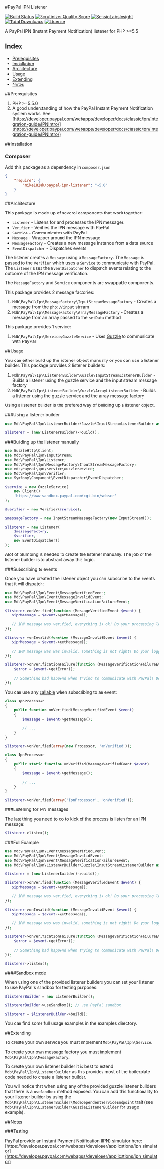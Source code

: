 #PayPal IPN Listener

[![Build Status](https://img.shields.io/travis/mike182uk/paypal-ipn-listener.svg?style=flat-square)](http://travis-ci.org/mike182uk/paypal-ipn-listener)
[![Scrutinizer Quality Score](https://img.shields.io/scrutinizer/g/mike182uk/paypal-ipn-listener.svg?style=flat-square)](https://scrutinizer-ci.com/g/mike182uk/paypal-ipn-listener/)
[![SensioLabsInsight](https://insight.sensiolabs.com/projects/969dd452-b91e-4048-a871-5babcd64b834/mini.png)](https://insight.sensiolabs.com/projects/969dd452-b91e-4048-a871-5babcd64b834)
[![Total Downloads](https://img.shields.io/packagist/dt/mike182uk/paypal-ipn-listener.svg?style=flat-square)](https://packagist.org/packages/mike182uk/paypal-ipn-listener)
[![License](https://img.shields.io/github/license/mike182uk/paypal-ipn-listener.svg?style=flat-square)](https://packagist.org/packages/mike182uk/paypal-ipn-listener)

A PayPal IPN (Instant Payment Notification) listener for PHP >=5.5

## Index

- [Prerequisites](#prerequisites)
- [Installation](#installation)
- [Architecture](#architecture)
- [Usage](#usage)
- [Extending](#extending)
- [Notes](#notes)

##<a id="prerequisites"></a>Prerequisites

1. PHP >=5.5.0
2. A good understanding of how the PayPal Instant Payment Notification system works. See [https://developer.paypal.com/webapps/developer/docs/classic/ipn/integration-guide/IPNIntro/](https://developer.paypal.com/webapps/developer/docs/classic/ipn/integration-guide/IPNIntro/)

##<a id="installation"></a>Installation

### Composer

Add this package as a dependency in `composer.json`

```json
{
    "require": {
        "mike182uk/paypal-ipn-listener": "~5.0"
    }
}
```

##<a id="architecture"></a>Architecture

This package is made up of several components that work together:

- `Listener` - Listens for and processes the IPN messages
- `Verifier` - Verifies the IPN message with PayPal
- `Service` - Communicates with PayPal
- `Message` - Wrapper around the IPN message
- `MessageFactory` - Creates a new message instance from a data source
- `EventDispatcher` - Dispatches events

The listener creates a `Message` using a `MessageFactory`. The `Message` is passed to the `Verifier` which uses a `Service` to communicate with PayPal. The `Listener` uses the `EventDispatcher` to dispatch events relating to the outcome of the IPN message verification.

The `MessageFactory` and `Service` components are swappable components.

This package provides 2 message factories:

1. `Mdb\PayPal\Ipn\MessageFactory\InputStreamMessageFactory` - Creates a message from the `php://input` stream
2. `Mdb\PayPal\Ipn\MessageFactory\ArrayMessageFactory` - Creates a message from an array passed to the `setData` method

This package provides 1 service:

1. `Mdb\PayPal\Ipn\Service\GuzzleService` - Uses [Guzzle](https://github.com/guzzle/guzzle) to communicate with PayPal

##<a id="usage"></a>Usage

You can either build up the listener object manually or you can use a listener builder. This package provides 2 listener builders:

1. `Mdb\PayPal\Ipn\ListenerBuilder\Guzzle\InputStreamListenerBuilder` - Builds a listener using the guzzle service and the input stream message factory
2. `Mdb\PayPal\Ipn\ListenerBuilder\Guzzle\ArrayListenerBuilder` - Builds a listener using the guzzle service and the array message factory

Using a listener builder is the prefered way of building up a listener object.

###Using a listener builder

```php
use Mdb\PayPal\Ipn\ListenerBuilder\Guzzle\InputStreamListenerBuilder as ListenerBuilder;

$listener = (new ListenerBuilder)->build();
```

###Building up the listener manually

```php
use GuzzleHttp\Client;
use Mdb\PayPal\Ipn\InputStream;
use Mdb\PayPal\Ipn\Listener;
use Mdb\PayPal\Ipn\MessageFactory\InputStreamMessageFactory;
use Mdb\PayPal\Ipn\Service\GuzzleService;
use Mdb\PayPal\Ipn\Verifier;
use Symfony\Component\EventDispatcher\EventDispatcher;

$service = new GuzzleService(
    new Client(),
    'https://www.sandbox.paypal.com/cgi-bin/webscr'
);

$verifier = new Verifier($service);

$messageFactory = new InputStreamMessageFactory(new InputStream());

$listener = new Listener(
    $messageFactory,
    $verifier,
    new EventDispatcher()
);
```

Alot of plumbing is needed to create the listener manually. The job of the listener builder is to abstract away this logic.

###Subscribing to events

Once you have created the listener object you can subscribe to the events that it will dispatch:

```php
use Mdb\PayPal\Ipn\Event\MessageVerifiedEvent;
use Mdb\PayPal\Ipn\Event\MessageInvalidEvent;
use Mdb\PayPal\Ipn\Event\MessageVerificationFailureEvent;

$listener->onVerified(function (MessageVerifiedEvent $event) {
   $ipnMessage = $event->getMessage();
   
   // IPN message was verified, everything is ok! Do your processing logic here...
});

$listener->onInvalid(function (MessageInvalidEvent $event) {
   $ipnMessage = $event->getMessage();
   
   // IPN message was was invalid, something is not right! Do your logging here...
});

$listener->onVerificationFailure(function (MessageVerificationFailureEvent $event) {
    $error = $event->getError();
    
    // Something bad happend when trying to communicate with PayPal! Do your logging here...
});
```

You can use any [callable](https://php.net/manual/en/language.types.callable.php) when subscribing to an event:

```php
class IpnProcessor
{
    public function onVerified(MessageVerifiedEvent $event)
    {
        $message = $event->getMessage();
        
        // ...
    }
}

$listener->onVerified(array(new Processor, 'onVerified'));
```

```php
class IpnProcessor
{
    public static function onVerified(MessageVerifiedEvent $event)
    {
        $message = $event->getMessage();
        
        // ...
    }
}

$listener->onVerified(array('IpnProcessor', 'onVerified'));
```

###Listening for IPN messages

The last thing you need to do to kick of the process is listen for an IPN message:

```php
$listener->listen();
```

###Full Example 

```php
use Mdb\PayPal\Ipn\Event\MessageVerifiedEvent;
use Mdb\PayPal\Ipn\Event\MessageInvalidEvent;
use Mdb\PayPal\Ipn\Event\MessageVerificationFailureEvent;
use Mdb\PayPal\Ipn\ListenerBuilder\Guzzle\InputStreamListenerBuilder as ListenerBuilder;

$listener = (new ListenerBuilder)->build();

$listener->onVerified(function (MessageVerifiedEvent $event) {
   $ipnMessage = $event->getMessage();
   
   // IPN message was verified, everything is ok! Do your processing logic here...
});

$listener->onInvalid(function (MessageInvalidEvent $event) {
   $ipnMessage = $event->getMessage();
   
   // IPN message was was invalid, something is not right! Do your logging here...
});

$listener->onVerificationFailure(function (MessageVerificationFailureEvent $event) {
    $error = $event->getError();
    
    // Something bad happend when trying to communicate with PayPal! Do your logging here...
});

$listener->listen();
```

####Sandbox mode

When using one of the provided listener builders you can set your listener to use PayPal's sandbox for testing purposes:

```php
$listenerBuilder = new ListenerBuilder();

$listenerBuilder->useSandbox(); // use PayPal sandbox

$listener = $listenerBuilder->build();
```

You can find some full usage examples in the examples directory.

##<a id="extending"></a>Extending

To create your own service you must implement `Mdb\PayPal\Ipn\Service`.

To create your own message factory you must implement `Mdb\PayPal\Ipn\MessageFactory`.

To create your own listener builder it is best to extend `Mdb\PayPal\Ipn\ListenerBuilder` as this provides most of the boilerplate code needed to create a listener builder.

You will notice that when using any of the provided guzzle listener builders that there is a `useSandbox` method exposed. You can add this functionality to your listener builder by using the `Mdb\PayPal\Ipn\ListenerBuilder\ModeDependentServiceEndpoint` trait (see `Mdb\PayPal\Ipn\ListenerBuilder\GuzzleListenerBuilder` for usage example).

##<a id="notes"></a>Notes

###Testing

PayPal provide an Instant Payment Notification (IPN) simulator here: [https://developer.paypal.com/webapps/developer/applications/ipn_simulator](https://developer.paypal.com/webapps/developer/applications/ipn_simulator)
